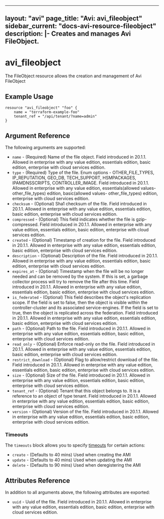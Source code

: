<!--
    Copyright 2021 VMware, Inc.
    SPDX-License-Identifier: Mozilla Public License 2.0
-->
---
layout: "avi"
page_title: "Avi: avi_fileobject"
sidebar_current: "docs-avi-resource-fileobject"
description: |-
  Creates and manages Avi FileObject.
---

# avi_fileobject

The FileObject resource allows the creation and management of Avi FileObject

## Example Usage

```hcl
resource "avi_fileobject" "foo" {
    name = "terraform-example-foo"
    tenant_ref = "/api/tenant/?name=admin"
}
```

## Argument Reference

The following arguments are supported:

* `name` - (Required) Name of the file object. Field introduced in 20.1.1. Allowed in enterprise with any value edition, essentials edition, basic edition, enterprise with cloud services edition.
* `type` - (Required) Type of the file. Enum options - OTHER_FILE_TYPES, IP_REPUTATION, GEO_DB, TECH_SUPPORT, HSMPACKAGES, IPAMDNSSCRIPTS, CONTROLLER_IMAGE. Field introduced in 20.1.1. Allowed in enterprise with any value edition, essentials(allowed values- other_file_types) edition, basic(allowed values- other_file_types) edition, enterprise with cloud services edition.
* `checksum` - (Optional) Sha1 checksum of the file. Field introduced in 20.1.1. Allowed in enterprise with any value edition, essentials edition, basic edition, enterprise with cloud services edition.
* `compressed` - (Optional) This field indicates whether the file is gzip-compressed. Field introduced in 20.1.1. Allowed in enterprise with any value edition, essentials edition, basic edition, enterprise with cloud services edition.
* `created` - (Optional) Timestamp of creation for the file. Field introduced in 20.1.1. Allowed in enterprise with any value edition, essentials edition, basic edition, enterprise with cloud services edition.
* `description` - (Optional) Description of the file. Field introduced in 20.1.1. Allowed in enterprise with any value edition, essentials edition, basic edition, enterprise with cloud services edition.
* `expires_at` - (Optional) Timestamp when the file will be no longer needed and can be removed by the system. If this is set, a garbage collector process will try to remove the file after this time. Field introduced in 20.1.1. Allowed in enterprise with any value edition, essentials edition, basic edition, enterprise with cloud services edition.
* `is_federated` - (Optional) This field describes the object's replication scope. If the field is set to false, then the object is visible within the controller-cluster and its associated service-engines. If the field is set to true, then the object is replicated across the federation. Field introduced in 20.1.1. Allowed in enterprise with any value edition, essentials edition, basic edition, enterprise with cloud services edition.
* `path` - (Optional) Path to the file. Field introduced in 20.1.1. Allowed in enterprise with any value edition, essentials edition, basic edition, enterprise with cloud services edition.
* `read_only` - (Optional) Enforce read-only on the file. Field introduced in 20.1.1. Allowed in enterprise with any value edition, essentials edition, basic edition, enterprise with cloud services edition.
* `restrict_download` - (Optional) Flag to allow/restrict download of the file. Field introduced in 20.1.1. Allowed in enterprise with any value edition, essentials edition, basic edition, enterprise with cloud services edition.
* `size` - (Optional) Size of the file. Field introduced in 20.1.1. Allowed in enterprise with any value edition, essentials edition, basic edition, enterprise with cloud services edition.
* `tenant_ref` - (Optional) Tenant that this object belongs to. It is a reference to an object of type tenant. Field introduced in 20.1.1. Allowed in enterprise with any value edition, essentials edition, basic edition, enterprise with cloud services edition.
* `version` - (Optional) Version of the file. Field introduced in 20.1.1. Allowed in enterprise with any value edition, essentials edition, basic edition, enterprise with cloud services edition.


### Timeouts

The `timeouts` block allows you to specify [timeouts](https://www.terraform.io/docs/configuration/resources.html#timeouts) for certain actions:

* `create` - (Defaults to 40 mins) Used when creating the AMI
* `update` - (Defaults to 40 mins) Used when updating the AMI
* `delete` - (Defaults to 90 mins) Used when deregistering the AMI

## Attributes Reference

In addition to all arguments above, the following attributes are exported:

* `uuid` -  Uuid of the file. Field introduced in 20.1.1. Allowed in enterprise with any value edition, essentials edition, basic edition, enterprise with cloud services edition.

